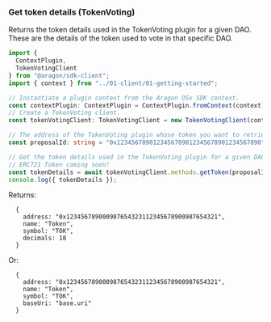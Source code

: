 ### Get token details (TokenVoting)

Returns the token details used in the TokenVoting plugin for a given DAO.
These are the details of the token used to vote in that specific DAO.

```ts
import {
  ContextPlugin,
  TokenVotingClient
} from "@aragon/sdk-client";
import { context } from "../01-client/01-getting-started";

// Instantiate a plugin context from the Aragon OSx SDK context.
const contextPlugin: ContextPlugin = ContextPlugin.fromContext(context);
// Create a TokenVoting client.
const tokenVotingClient: TokenVotingClient = new TokenVotingClient(contextPlugin);

// The address of the TokenVoting plugin whose token you want to retrieve details about.
const proposalId: string = "0x1234567890123456789012345678901234567890";

// Get the token details used in the TokenVoting plugin for a given DAO.
// ERC721 Token coming soon!
const tokenDetails = await tokenVotingClient.methods.getToken(proposalId);
console.log({ tokenDetails });
```


Returns:

```
  {
    address: "0x123456789000987654323112345678900987654321",
    name: "Token",
    symbol: "TOK",
    decimals: 18
  }
```
Or:
```
  {
    address: "0x123456789000987654323112345678900987654321",
    name: "Token",
    symbol: "TOK",
    baseUri: "base.uri"
  }
```
